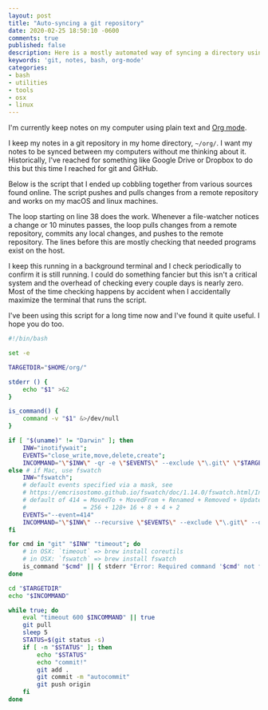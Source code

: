 ```yaml
---
layout: post
title: "Auto-syncing a git repository"
date: 2020-02-25 18:50:10 -0600
comments: true
published: false
description: Here is a mostly automated way of syncing a directory using git whenever a file changes.
keywords: 'git, notes, bash, org-mode'
categories: 
- bash
- utilities
- tools
- osx
- linux
---
```


I'm currently keep notes on my computer using plain text and [Org mode](https://orgmode.org/).

I keep my notes in a git repository in my home directory, `~/org/`.
I want my notes to be synced between my computers without me thinking about it.
Historically, I've reached for something like Google Drive or Dropbox to do this but this time I reached for git and GitHub.

Below is the script that I ended up cobbling together from various sources found online.
The script pushes and pulls changes from a remote repository and works on my macOS and linux machines.

The loop starting on line 38 does the work.
Whenever a file-watcher notices a change or 10 minutes passes, the loop pulls changes from a remote repository, commits any local changes, and pushes to the remote repository.
The lines before this are mostly checking that needed programs exist on the host.

I keep this running in a background terminal and I check periodically to confirm it is still running.
I could do something fancier but this isn't a critical system and the overhead of checking every couple days is nearly zero.
Most of the time checking happens by accident when I accidentally maximize the terminal that runs the script.

I've been using this script for a long time now and I've found it quite useful. I hope you do too.

```bash
#!/bin/bash

set -e

TARGETDIR="$HOME/org/"

stderr () {
    echo "$1" >&2
}

is_command() {
    command -v "$1" &>/dev/null
}

if [ "$(uname)" != "Darwin" ]; then
    INW="inotifywait";
    EVENTS="close_write,move,delete,create";
    INCOMMAND="\"$INW\" -qr -e \"$EVENTS\" --exclude \"\.git\" \"$TARGETDIR\""
else # if Mac, use fswatch
    INW="fswatch";
    # default events specified via a mask, see
    # https://emcrisostomo.github.io/fswatch/doc/1.14.0/fswatch.html/Invoking-fswatch.html#Numeric-Event-Flags
    # default of 414 = MovedTo + MovedFrom + Renamed + Removed + Updated + Created
    #                = 256 + 128+ 16 + 8 + 4 + 2
    EVENTS="--event=414"
    INCOMMAND="\"$INW\" --recursive \"$EVENTS\" --exclude \"\.git\" --one-event \"$TARGETDIR\""
fi

for cmd in "git" "$INW" "timeout"; do
    # in OSX: `timeout` => brew install coreutils
    # in OSX: `fswatch` => brew install fswatch
    is_command "$cmd" || { stderr "Error: Required command '$cmd' not found"; exit 1; }
done

cd "$TARGETDIR"
echo "$INCOMMAND"

while true; do
    eval "timeout 600 $INCOMMAND" || true
    git pull
    sleep 5
    STATUS=$(git status -s)
    if [ -n "$STATUS" ]; then
        echo "$STATUS"
        echo "commit!"
        git add .
        git commit -m "autocommit"
        git push origin
    fi
done
```
